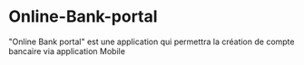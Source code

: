 # Online-Bank-portal
"Online Bank portal" est une application qui permettra la création de compte bancaire via application Mobile
